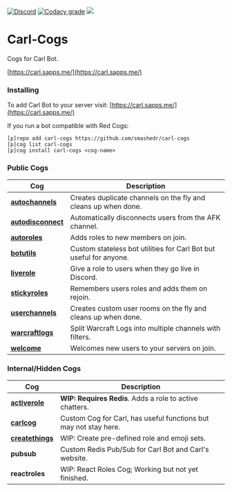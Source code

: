 [![Discord](https://img.shields.io/discord/899171661457293343?color=7289da&label=discord&logo=discord&logoColor=white&style=plastic)](https://discord.gg/wXy6m2X8wY)
[![Codacy grade](https://img.shields.io/codacy/grade/439cde1e5a5b4c649beca9b27ec108aa?logo=codacy&style=plastic)](https://app.codacy.com/gh/smashedr/carl-cogs/dashboard)
[![](https://repository-images.githubusercontent.com/422749366/a8e0e86a-fcdf-42f4-a5f8-63946c0cd272)](https://carl.sapps.me/)
# Carl-Cogs

Cogs for Carl Bot.

[https://carl.sapps.me/](https://carl.sapps.me/)

### Installing

To add Carl Bot to your server visit: [https://carl.sapps.me/](https://carl.sapps.me/)

If you run a bot compatible with Red Cogs:

```
[p]repo add carl-cogs https://github.com/smashedr/carl-cogs
[p]cog list carl-cogs
[p]cog install carl-cogs <cog-name>
```

### Public Cogs

Cog | Description
------------ | -------------
**[autochannels](autochannels/autochannels.py)** | Creates duplicate channels on the fly and cleans up when done.
**[autodisconnect](autodisconnect/autodisconnect.py)** | Automatically disconnects users from the AFK channel.
**[autoroles](autoroles/autoroles.py)** | Adds roles to new members on join.
**[botutils](botutils/botutils.py)** | Custom stateless bot utilities for Carl Bot but useful for anyone.
**[liverole](liverole/liverole.py)** | Give a role to users when they go live in Discord.
**[stickyroles](stickyroles/stickyroles.py)** | Remembers users roles and adds them on rejoin.
**[userchannels](userchannels/userchannels.py)** | Creates custom user rooms on the fly and cleans up when done.
**[warcraftlogs](warcraftlogs/warcraftlogs.py)** | Split Warcraft Logs into multiple channels with filters.
**[welcome](welcome/welcome.py)** | Welcomes new users to your servers on join.

### Internal/Hidden Cogs

Cog | Description
------------ | -------------
**[activerole](activerole/activerole.py)** | **WIP: Requires Redis**. Adds a role to active chatters.
**[carlcog](carlcog/carlcog.py)**  | Custom Cog for Carl, has useful functions but may not stay here.
**[createthings](createthings/createthings.py)** | WIP: Create pre-defined role and emoji sets.
**pubsub** | Custom Redis Pub/Sub for Carl Bot and Carl's website.
**reactroles** | WIP: React Roles Cog; Working but not yet finished.

